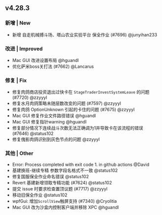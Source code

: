 ## v4.28.3

### 新增 | New

- 新增 自走机械搏斗场、塔山农业实验平台 保全作业 (#7696) @junyihan233

### 改进 | Improved

- Mac GUI 改进设置布局 @hguandl
- 优化萨米boss关打法 (#7662) @Lancarus

### 修复 | Fix

- 修复肉鸽商店投资退出过快卡在 `StageTraderInvestSystemLeave` 的问题 (#7720) @zzyyyl
- 修复水月肉鸽策略未随层数改变的问题 (#7597) @zzyyyl
- 修复肉鸽 OptionUnknown 引起的卡住的问题 (#7675) @zzyyyl
- Mac GUI 修复作业文件路径错误 @hguandl
- Mac GUI 修复指针warning @hguandl
- 修复部分情况下连续战斗次数无法正确调为1并导致卡在该流程的错误 (#7646) @status102
- 修复傀影肉鸽识别到灰色节点的问题 @zzyyyl

### 其他 | Other

- Error: Process completed with exit code 1. in github actions @David
- 基建换班-继续专精 参数字段名格式不一致 @status102
- 修复国服保全作业命名错误 @status102
- Revert 基建新增领取专精功能 (#7624) @status102
- 提交 issue 时要求检查置顶议题 (#7717) @zzyyyl
- 移动旧保全作业 @status102
- wpfGui: 增加`ScrollView`触屏支持 (#7340) @Cryolitia
- Mac GUI 改为沙盒内控制客户端并移除 XPC @hguandl
